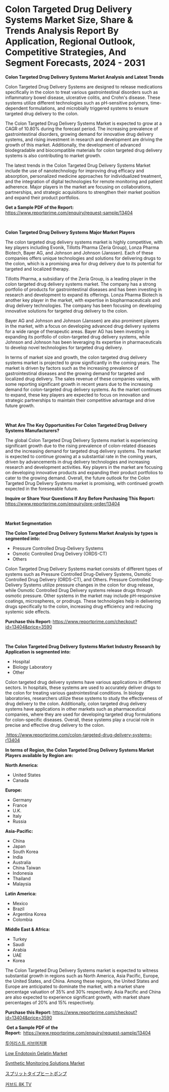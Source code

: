 <p><h1>Colon Targeted Drug Delivery Systems Market Size, Share & Trends Analysis Report By Application, Regional Outlook, Competitive Strategies, And Segment Forecasts, 2024 - 2031</h1></p><p><strong>Colon Targeted Drug Delivery Systems Market Analysis and Latest Trends</strong></p>
<p><p>Colon Targeted Drug Delivery Systems are designed to release medications specifically in the colon to treat various gastrointestinal disorders such as inflammatory bowel disease, ulcerative colitis, and Crohn's disease. These systems utilize different technologies such as pH-sensitive polymers, time-dependent formulations, and microbially triggered systems to ensure targeted drug delivery to the colon.</p><p>The Colon Targeted Drug Delivery Systems Market is expected to grow at a CAGR of 10.80% during the forecast period. The increasing prevalence of gastrointestinal disorders, growing demand for innovative drug delivery systems, and rising investment in research and development are driving the growth of this market. Additionally, the development of advanced biodegradable and biocompatible materials for colon targeted drug delivery systems is also contributing to market growth.</p><p>The latest trends in the Colon Targeted Drug Delivery Systems Market include the use of nanotechnology for improving drug efficacy and absorption, personalized medicine approaches for individualized treatment, and the integration of digital technologies for remote monitoring and patient adherence. Major players in the market are focusing on collaborations, partnerships, and strategic acquisitions to strengthen their market position and expand their product portfolios.</p></p>
<p><strong>Get a Sample PDF of the Report:&nbsp;</strong> <a href="https://www.reportprime.com/enquiry/request-sample/13404">https://www.reportprime.com/enquiry/request-sample/13404</a></p>
<p>&nbsp;</p>
<p><strong>Colon Targeted Drug Delivery Systems Major Market Players</strong></p>
<p><p>The colon targeted drug delivery systems market is highly competitive, with key players including Evonik, Tillotts Pharma (Zeria Group), Lonza Pharma Biotech, Bayer AG, and Johnson and Johnson (Janssen). Each of these companies offers unique technologies and solutions for delivering drugs to the colon, which is a promising area for drug delivery due to its potential for targeted and localized therapy.</p><p>Tillotts Pharma, a subsidiary of the Zeria Group, is a leading player in the colon targeted drug delivery systems market. The company has a strong portfolio of products for gastrointestinal diseases and has been investing in research and development to expand its offerings. Lonza Pharma Biotech is another key player in the market, with expertise in biopharmaceuticals and drug delivery technologies. The company has been focusing on developing innovative solutions for targeted drug delivery to the colon.</p><p>Bayer AG and Johnson and Johnson (Janssen) are also prominent players in the market, with a focus on developing advanced drug delivery systems for a wide range of therapeutic areas. Bayer AG has been investing in expanding its portfolio of colon-targeted drug delivery systems, while Johnson and Johnson has been leveraging its expertise in pharmaceuticals to develop novel technologies for targeted drug delivery.</p><p>In terms of market size and growth, the colon targeted drug delivery systems market is projected to grow significantly in the coming years. The market is driven by factors such as the increasing prevalence of gastrointestinal diseases and the growing demand for targeted and localized drug delivery. The sales revenue of these companies varies, with some reporting significant growth in recent years due to the increasing demand for colon-targeted drug delivery systems. As the market continues to expand, these key players are expected to focus on innovation and strategic partnerships to maintain their competitive advantage and drive future growth.</p></p>
<p>&nbsp;</p>
<p><strong>What Are The Key Opportunities For Colon Targeted Drug Delivery Systems Manufacturers?</strong></p>
<p><p>The global Colon Targeted Drug Delivery Systems market is experiencing significant growth due to the rising prevalence of colon-related diseases and the increasing demand for targeted drug delivery systems. The market is expected to continue growing at a substantial rate in the coming years, driven by advancements in drug delivery technologies and increasing research and development activities. Key players in the market are focusing on developing innovative products and expanding their product portfolios to cater to the growing demand. Overall, the future outlook for the Colon Targeted Drug Delivery Systems market is promising, with continued growth expected in the foreseeable future.</p></p>
<p><strong>Inquire or Share Your Questions If Any Before Purchasing This Report:</strong> <a href="https://www.reportprime.com/enquiry/pre-order/13404">https://www.reportprime.com/enquiry/pre-order/13404</a></p>
<p>&nbsp;</p>
<p><strong>Market Segmentation</strong></p>
<p><strong>The Colon Targeted Drug Delivery Systems Market Analysis by types is segmented into:</strong></p>
<p><ul><li>Pressure Controlled Drug-Delivery Systems</li><li>Osmotic Controlled Drug Delivery (ORDS-CT)</li><li>Others</li></ul></p>
<p><p>Colon Targeted Drug Delivery Systems market consists of different types of systems such as Pressure Controlled Drug-Delivery Systems, Osmotic Controlled Drug Delivery (ORDS-CT), and Others. Pressure Controlled Drug-Delivery Systems utilize pressure changes in the colon for drug release, while Osmotic Controlled Drug Delivery systems release drugs through osmotic pressure. Other systems in the market may include pH-responsive coatings, microspheres, or prodrugs. These technologies help in delivering drugs specifically to the colon, increasing drug efficiency and reducing systemic side effects.</p></p>
<p><strong>Purchase this Report:&nbsp;</strong><a href="https://www.reportprime.com/checkout?id=13404&price=3590">https://www.reportprime.com/checkout?id=13404&price=3590</a></p>
<p>&nbsp;</p>
<p><strong>The Colon Targeted Drug Delivery Systems Market Industry Research by Application is segmented into:</strong></p>
<p><ul><li>Hospital</li><li>Biology Laboratory</li><li>Other</li></ul></p>
<p><p>Colon targeted drug delivery systems have various applications in different sectors. In hospitals, these systems are used to accurately deliver drugs to the colon for treating various gastrointestinal conditions. In biology laboratories, researchers utilize these systems to study the effectiveness of drug delivery to the colon. Additionally, colon targeted drug delivery systems have applications in other markets such as pharmaceutical companies, where they are used for developing targeted drug formulations for colon-specific diseases. Overall, these systems play a crucial role in precise and effective drug delivery to the colon.</p></p>
<p><a href="https://www.reportprime.com/colon-targeted-drug-delivery-systems-r13404">&nbsp;https://www.reportprime.com/colon-targeted-drug-delivery-systems-r13404</a></p>
<p><strong>In terms of Region, the Colon Targeted Drug Delivery Systems Market Players available by Region are:</strong></p>
<p>
    <p> <strong> North America: </strong>
        <ul>
            <li>United States</li>
            <li>Canada</li>
        </ul>
        </p> 
    <p> <strong> Europe: </strong>
        <ul>
            <li>Germany</li>
            <li>France</li>
            <li>U.K.</li>
            <li>Italy</li>
            <li>Russia</li>
        </ul>
        </p> 
    <p> <strong> Asia-Pacific: </strong>
        <ul>
            <li>China</li>
            <li>Japan</li>
            <li>South Korea</li>
            <li>India</li>
            <li>Australia</li>
            <li>China Taiwan</li>
            <li>Indonesia</li>
            <li>Thailand</li>
            <li>Malaysia</li>
        </ul>
        </p> 
    <p> <strong> Latin America: </strong>
        <ul>
            <li>Mexico</li>
            <li>Brazil</li>
            <li>Argentina Korea</li>
            <li>Colombia</li>
        </ul>
        </p> 
    <p> <strong> Middle East & Africa: </strong>
        <ul>
            <li>Turkey</li>
            <li>Saudi</li>
            <li>Arabia</li>
            <li>UAE</li>
            <li>Korea</li>
        </ul>
    </p>
    </p>
<p><p>The Colon Targeted Drug Delivery Systems market is expected to witness substantial growth in regions such as North America, Asia Pacific, Europe, the United States, and China. Among these regions, the United States and Europe are anticipated to dominate the market, with a market share percentage valuation of 35% and 30% respectively. Asia Pacific and China are also expected to experience significant growth, with market share percentages of 20% and 15% respectively.</p></p>
<p><strong>Purchase this Report: </strong><a href="https://www.reportprime.com/checkout?id=13404&price=3590">https://www.reportprime.com/checkout?id=13404&price=3590</a></p>
<p>&nbsp;<strong>Get a Sample PDF of the Report:&nbsp;&nbsp;</strong><a href="https://www.reportprime.com/enquiry/request-sample/13404">https://www.reportprime.com/enquiry/request-sample/13404</a></p>
<p><strong></strong></p>
<p><p><a href="https://medium.com/@axintepreda1/2024-2031%EB%85%84-%EA%B8%B0%EA%B0%84%EC%97%90-%EB%8C%80%ED%95%9C-%EA%B4%80%EA%B4%91%EC%9A%A9-%EC%9E%A0%EC%88%98%ED%95%A8-%EC%8B%9C%EC%9E%A5-%EB%8F%99%ED%96%A5-%EB%B0%8F-%EC%8B%9C%EC%9E%A5-%EB%B6%84%EC%84%9D%EC%9D%84-%EC%98%88%EC%B8%A1%ED%95%A9%EB%8B%88%EB%8B%A4-25b59a94deeb">투어리스트 서브머저블</a></p><p><a href="https://issuu.com/reportprime-2/docs/low-endotoxin-gelatin-market-size-2030.pptx">Low Endotoxin Gelatin Market</a></p><p><a href="https://github.com/mahnoor2003/Market-Research-Report-List-4/blob/main/synthetic-monitoring-solutions-market.md">Synthetic Monitoring Solutions Market</a></p><p><a href="https://github.com/ksxzwxabcuynh011/Market-Research-Report-List-1/blob/main/700367524479.md">スプリットタイプヒートポンプ</a></p><p><a href="https://github.com/xvz497517413/Market-Research-Report-List-1/blob/main/145503322484.md">커브드 8K TV</a></p></p>